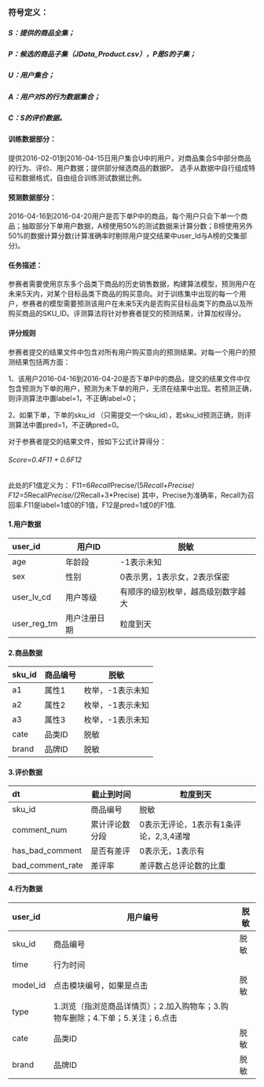 ### 符号定义：
##### S：提供的商品全集；
##### P：候选的商品子集（JData_Product.csv），P是S的子集；
##### U：用户集合；
##### A：用户对S的行为数据集合；
##### C：S的评价数据。

#### 训练数据部分：
提供2016-02-01到2016-04-15日用户集合U中的用户，对商品集合S中部分商品的行为、评价、用户数据；提供部分候选商品的数据P。
选手从数据中自行组成特征和数据格式，自由组合训练测试数据比例。

#### 预测数据部分：
2016-04-16到2016-04-20用户是否下单P中的商品，每个用户只会下单一个商品；抽取部分下单用户数据，A榜使用50%的测试数据来计算分数；B榜使用另外50%的数据计算分数(计算准确率时剔除用户提交结果中user_Id与A榜的交集部分)。

#### 任务描述：
参赛者需要使用京东多个品类下商品的历史销售数据，构建算法模型，预测用户在未来5天内，对某个目标品类下商品的购买意向。对于训练集中出现的每一个用户，参赛者的模型需要预测该用户在未来5天内是否购买目标品类下的商品以及所购买商品的SKU_ID。评测算法将针对参赛者提交的预测结果，计算加权得分。

#### 评分规则
参赛者提交的结果文件中包含对所有用户购买意向的预测结果。对每一个用户的预测结果包括两方面：

1、该用户2016-04-16到2016-04-20是否下单P中的商品，提交的结果文件中仅包含预测为下单的用户，预测为未下单的用户，无须在结果中出现。若预测正确，则评测算法中置label=1，不正确label=0；

2、如果下单，下单的sku_id （只需提交一个sku_id），若sku_id预测正确，则评测算法中置pred=1，不正确pred=0。

对于参赛者提交的结果文件，按如下公式计算得分：
###### Score=0.4*F11 + 0.6*F12
此处的F1值定义为：
F11=6*Recall*Precise/(5*Recall+Precise)
F12=5*Recall*Precise/(2*Recall+3*Precise)
其中，Precise为准确率，Recall为召回率.F11是label=1或0的F1值，F12是pred=1或0的F1值.

#### 1.用户数据
|user_id|用户ID|脱敏|
|:------|-------|----|
|age|年龄段|-1表示未知|
|sex|性别| 0表示男，1表示女，2表示保密|
| user_lv_cd	|用户等级	 |有顺序的级别枚举，越高级别数字越大|
|user_reg_tm	|用户注册日期	 |粒度到天|

#### 2.商品数据
 |sku_id|	 商品编号	| 脱敏|
 |------|--------|-------|
 |a1	| 属性1	| 枚举，-1表示未知|
 |a2	| 属性2	| 枚举，-1表示未知|
 |a3	| 属性3	| 枚举，-1表示未知|
 |cate	| 品类ID	| 脱敏|
 |brand	| 品牌ID	| 脱敏|

 #### 3.评价数据
 |dt	| 截止到时间	| 粒度到天|
 |:----|---------|-------|
 |sku_id	| 商品编号	| 脱敏|
 |comment_num	| 累计评论数分段	| 0表示无评论，1表示有1条评论，2,3,4递增|
 |has_bad_comment	|是否有差评	| 0表示无，1表示有|
 |bad_comment_rate	| 差评率	| 差评数占总评论数的比重|

 #### 4.行为数据
 |user_id	| 用户编号	| 脱敏|
 |:----|---------|-------|
 |sku_id	| 商品编号	| 脱敏|
 |time	| 行为时间	| |
 |model_id	| 点击模块编号，如果是点击	| 脱敏|
 |type|1.浏览（指浏览商品详情页）；2.加入购物车；3.购物车删除；4.下单；5.关注；6.点击||
 |cate	|品类ID	| 脱敏|
 |brand	| 品牌ID	| 脱敏|
